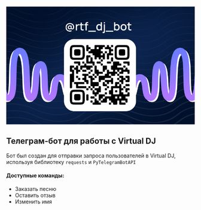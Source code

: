 ![DJ bot QR code](./img/bot.png)

## Телеграм-бот для работы с Virtual DJ

Бот был создан для отправки запроса пользователей в Virtual DJ, 
используя библиотеку `requests` и `PyTelegramBotAPI`

#### Доступные команды:

* Заказать песню
* Оставить отзыв
* Изменить имя


